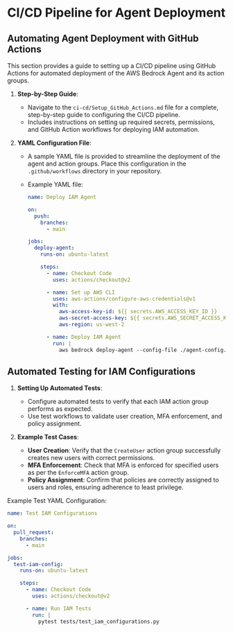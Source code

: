 # CI/CD Pipeline for Agent Deployment

## Automating Agent Deployment with GitHub Actions

This section provides a guide to setting up a CI/CD pipeline using GitHub Actions for automated deployment of the AWS Bedrock Agent and its action groups.

1. **Step-by-Step Guide**:  
   - Navigate to the `ci-cd/Setup_GitHub_Actions.md` file for a complete, step-by-step guide to configuring the CI/CD pipeline.
   - Includes instructions on setting up required secrets, permissions, and GitHub Action workflows for deploying IAM automation.

2. **YAML Configuration File**:  
   - A sample YAML file is provided to streamline the deployment of the agent and action groups. Place this configuration in the `.github/workflows` directory in your repository.
   - Example YAML file:

     ```yaml
     name: Deploy IAM Agent

     on:
       push:
         branches:
           - main

     jobs:
       deploy-agent:
         runs-on: ubuntu-latest

         steps:
           - name: Checkout Code
             uses: actions/checkout@v2

           - name: Set up AWS CLI
             uses: aws-actions/configure-aws-credentials@v1
             with:
               aws-access-key-id: ${{ secrets.AWS_ACCESS_KEY_ID }}
               aws-secret-access-key: ${{ secrets.AWS_SECRET_ACCESS_KEY }}
               aws-region: us-west-2

           - name: Deploy IAM Agent
             run: |
               aws bedrock deploy-agent --config-file ./agent-config.json
     ```

## Automated Testing for IAM Configurations

1. **Setting Up Automated Tests**:  
   - Configure automated tests to verify that each IAM action group performs as expected.
   - Use test workflows to validate user creation, MFA enforcement, and policy assignment.

2. **Example Test Cases**:  
   - **User Creation**: Verify that the `CreateUser` action group successfully creates new users with correct permissions.
   - **MFA Enforcement**: Check that MFA is enforced for specified users as per the `EnforceMFA` action group.
   - **Policy Assignment**: Confirm that policies are correctly assigned to users and roles, ensuring adherence to least privilege.

Example Test YAML Configuration:

   ```yaml
   name: Test IAM Configurations

   on:
     pull_request:
       branches:
         - main

   jobs:
     test-iam-config:
       runs-on: ubuntu-latest

       steps:
         - name: Checkout Code
           uses: actions/checkout@v2

         - name: Run IAM Tests
           run: |
             pytest tests/test_iam_configurations.py

